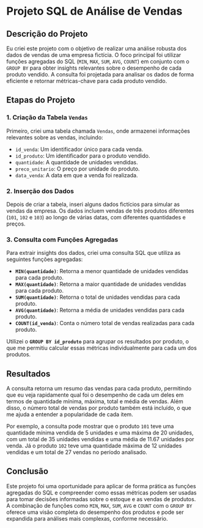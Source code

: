 
# Projeto SQL de Análise de Vendas

## Descrição do Projeto

Eu criei este projeto com o objetivo de realizar uma análise robusta dos dados de vendas de uma empresa fictícia. O foco principal foi utilizar funções agregadas do SQL (`MIN`, `MAX`, `SUM`, `AVG`, `COUNT`) em conjunto com o `GROUP BY` para obter insights relevantes sobre o desempenho de cada produto vendido. A consulta foi projetada para analisar os dados de forma eficiente e retornar métricas-chave para cada produto vendido.

## Etapas do Projeto

### 1. Criação da Tabela `Vendas`
Primeiro, criei uma tabela chamada `Vendas`, onde armazenei informações relevantes sobre as vendas, incluindo:
- `id_venda`: Um identificador único para cada venda.
- `id_produto`: Um identificador para o produto vendido.
- `quantidade`: A quantidade de unidades vendidas.
- `preco_unitario`: O preço por unidade do produto.
- `data_venda`: A data em que a venda foi realizada.

### 2. Inserção dos Dados
Depois de criar a tabela, inseri alguns dados fictícios para simular as vendas da empresa. Os dados incluem vendas de três produtos diferentes (`101`, `102` e `103`) ao longo de várias datas, com diferentes quantidades e preços.

### 3. Consulta com Funções Agregadas
Para extrair insights dos dados, criei uma consulta SQL que utiliza as seguintes funções agregadas:

- **`MIN(quantidade)`**: Retorna a menor quantidade de unidades vendidas para cada produto.
- **`MAX(quantidade)`**: Retorna a maior quantidade de unidades vendidas para cada produto.
- **`SUM(quantidade)`**: Retorna o total de unidades vendidas para cada produto.
- **`AVG(quantidade)`**: Retorna a média de unidades vendidas para cada produto.
- **`COUNT(id_venda)`**: Conta o número total de vendas realizadas para cada produto.

Utilizei o **`GROUP BY id_produto`** para agrupar os resultados por produto, o que me permitiu calcular essas métricas individualmente para cada um dos produtos.

## Resultados

A consulta retorna um resumo das vendas para cada produto, permitindo que eu veja rapidamente qual foi o desempenho de cada um deles em termos de quantidade mínima, máxima, total e média de vendas. Além disso, o número total de vendas por produto também está incluído, o que me ajuda a entender a popularidade de cada item.

Por exemplo, a consulta pode mostrar que o produto `101` teve uma quantidade mínima vendida de 5 unidades e uma máxima de 20 unidades, com um total de 35 unidades vendidas e uma média de 11.67 unidades por venda. Já o produto `102` teve uma quantidade máxima de 12 unidades vendidas e um total de 27 vendas no período analisado.

## Conclusão

Este projeto foi uma oportunidade para aplicar de forma prática as funções agregadas do SQL e compreender como essas métricas podem ser usadas para tomar decisões informadas sobre o estoque e as vendas de produtos. A combinação de funções como `MIN`, `MAX`, `SUM`, `AVG` e `COUNT` com o `GROUP BY` oferece uma visão completa do desempenho dos produtos e pode ser expandida para análises mais complexas, conforme necessário.
